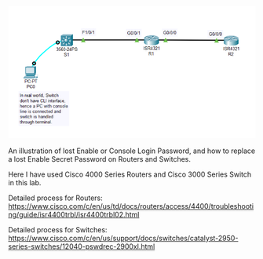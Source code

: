 
![](PassRecovery.png)

An illustration of lost Enable or Console Login Password, and how to replace a lost Enable Secret Password on Routers and Switches.

Here I have used Cisco 4000 Series Routers and Cisco 3000 Series Switch in this lab.

Detailed process for Routers: https://www.cisco.com/c/en/us/td/docs/routers/access/4400/troubleshooting/guide/isr4400trbl/isr4400trbl02.html

Detailed process for Switches: https://www.cisco.com/c/en/us/support/docs/switches/catalyst-2950-series-switches/12040-pswdrec-2900xl.html
